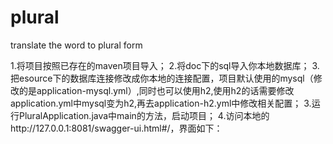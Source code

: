 # plural
translate the word to plural form 

1.将项目按照已存在的maven项目导入；
2.将doc下的sql导入你本地数据库；
3.把esource下的数据库连接修改成你本地的连接配置，项目默认使用的mysql（修改的是application-mysql.yml）,同时也可以使用h2,使用h2的话需要修改application.yml中mysql变为h2,再去application-h2.yml中修改相关配置；
3.运行PluralApplication.java中main的方法，启动项目；
4.访问本地的http://127.0.0.1:8081/swagger-ui.html#/，界面如下：

